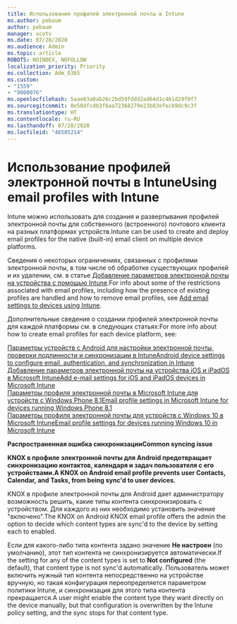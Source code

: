```yaml
---
title: Использование профилей электронной почты в Intune
ms.author: pebaum
author: pebaum
manager: scotv
ms.date: 07/28/2020
ms.audience: Admin
ms.topic: article
ROBOTS: NOINDEX, NOFOLLOW
localization_priority: Priority
ms.collection: Adm_O365
ms.custom:
- "1559"
- "9000076"
ms.openlocfilehash: 5aae83a0ab26c2bd59fddd2ad64d1c461d29f0f7
ms.sourcegitcommit: 0e50dfcdb3f6aa72368279e23b83efecb9dc9c3f
ms.translationtype: HT
ms.contentlocale: ru-RU
ms.lasthandoff: 07/28/2020
ms.locfileid: "46505214"
---
```

# <a name="using-email-profiles-with-intune"></a><span data-ttu-id="36b76-102">Использование профилей электронной почты в Intune</span><span class="sxs-lookup"><span data-stu-id="36b76-102">Using email profiles with Intune</span></span>

<span data-ttu-id="36b76-103">Intune можно использовать для создания и развертывания профилей электронной почты для собственного (встроенного) почтового клиента на разных платформах устройств.</span><span class="sxs-lookup"><span data-stu-id="36b76-103">Intune can be used to create and deploy email profiles for the native (built-in) email client on multiple device platforms.</span></span>

<span data-ttu-id="36b76-104">Сведения о некоторых ограничениях, связанных с профилями электронной почты, в том числе об обработке существующих профилей и их удалении, см. в статье [Добавление параметров электронной почты на устройства с помощью Intune](https://docs.microsoft.com/intune/email-settings-configure).</span><span class="sxs-lookup"><span data-stu-id="36b76-104">For info about some of the restrictions associated with email profiles, including how the presence of existing profiles are handled and how to remove email profiles, see [Add email settings to devices using Intune](https://docs.microsoft.com/intune/email-settings-configure).</span></span>

<span data-ttu-id="36b76-105">Дополнительные сведения о создании профилей электронной почты для каждой платформы см. в следующих статьях:</span><span class="sxs-lookup"><span data-stu-id="36b76-105">For more info about how to create email profiles for each device platform, see:</span></span>

[<span data-ttu-id="36b76-106">Параметры устройств с Android для настройки электронной почты, проверки подлинности и синхронизации в Intune</span><span class="sxs-lookup"><span data-stu-id="36b76-106">Android device settings to configure email, authentication, and synchronization in Intune</span></span>](https://docs.microsoft.com/intune/email-settings-android)  
[<span data-ttu-id="36b76-107">Добавление параметров электронной почты на устройства iOS и iPadOS в Microsoft Intune</span><span class="sxs-lookup"><span data-stu-id="36b76-107">Add e-mail settings for iOS and iPadOS devices in Microsoft Intune</span></span>](https://docs.microsoft.com/intune/email-settings-ios)  
[<span data-ttu-id="36b76-108">Параметры профиля электронной почты в Microsoft Intune для устройств с Windows Phone 8.1</span><span class="sxs-lookup"><span data-stu-id="36b76-108">Email profile settings in Microsoft Intune for devices running Windows Phone 8.1</span></span>](https://docs.microsoft.com/intune/email-settings-windows-phone-8-1)  
[<span data-ttu-id="36b76-109">Параметры профиля электронной почты для устройств с Windows 10 в Microsoft Intune</span><span class="sxs-lookup"><span data-stu-id="36b76-109">Email profile settings for devices running Windows 10 in Microsoft Intune</span></span>](https://docs.microsoft.com/intune/email-settings-windows-10)

<span data-ttu-id="36b76-110">**Распространенная ошибка синхронизации**</span><span class="sxs-lookup"><span data-stu-id="36b76-110">**Common syncing issue**</span></span>

<span data-ttu-id="36b76-111">**KNOX в профиле электронной почты для Android предотвращает синхронизацию контактов, календаря и задач пользователя с его устройствами.**</span><span class="sxs-lookup"><span data-stu-id="36b76-111">**A KNOX on Android email profile prevents user Contacts, Calendar, and Tasks, from being sync'd to user devices.**</span></span>

<span data-ttu-id="36b76-112">KNOX в профиле электронной почты для Android дает администратору возможность решить, какие типы контента синхронизировать с устройством. Для каждого из них необходимо установить значение "включено".</span><span class="sxs-lookup"><span data-stu-id="36b76-112">The KNOX on Android KNOX email profile offers the admin the option to decide which content types are sync'd to the device by setting each to enabled.</span></span>

<span data-ttu-id="36b76-113">Если для какого-либо типа контента задано значение **Не настроен** (по умолчанию), этот тип контента не синхронизируется автоматически.</span><span class="sxs-lookup"><span data-stu-id="36b76-113">If the setting for any of the content types is set to **Not configured** (the default), that content type is not sync'd automatically.</span></span> <span data-ttu-id="36b76-114">Пользователь может включить нужный тип контента непосредственно на устройстве вручную, но такая конфигурация переопределяется параметром политики Intune, и синхронизация для этого типа контента прекращается.</span><span class="sxs-lookup"><span data-stu-id="36b76-114">A user might enable the content type they want directly on the device manually, but that configuration is overwritten by the Intune policy setting, and the sync stops for that content type.</span></span>

